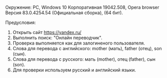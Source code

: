 Окружение: PC, Windows 10 Корпоративная 19042.508, Opera browser Версия 83.0.4254.54 (Официальная сборка), (64 бит).

Предусловия:
1. Открыть сайт https://yandex.ru/
2. Выполнить поиск: "Онлайн переводчик".
3. Проверка выполняется как для залогиненого пользователя.
4. Слова для перевода с английского: mother (мать), father (отец), son (сын).
5. Слова для перевода с русского: мать (mother), отец (father), сын (son).
6. Для проверки используем русский и английский языки.
